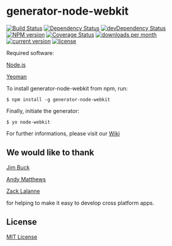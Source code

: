 # generator-node-webkit
[![Build Status](https://secure.travis-ci.org/Dica-Developer/generator-node-webkit.png?branch=master)](https://travis-ci.org/Dica-Developer/generator-node-webkit)
[![Dependency Status](https://david-dm.org/Dica-Developer/generator-node-webkit.png)](https://david-dm.org/Dica-Developer/generator-node-webkit)
[![devDependency Status](https://david-dm.org/Dica-Developer/generator-node-webkit/dev-status.png)](https://david-dm.org/Dica-Developer/generator-node-webkit#info=devDependencies)
[![NPM version](https://badge.fury.io/js/generator-node-webkit.png)](http://badge.fury.io/js/generator-node-webkit)
[![Coverage Status](https://img.shields.io/coveralls/Dica-Developer/generator-node-webkit.svg)](https://coveralls.io/r/Dica-Developer/generator-node-webkit)
[![downloads per month](http://img.shields.io/npm/dm/generator-node-webkit.svg)](https://www.npmjs.org/package/generator-node-webkit)
[![current version](http://img.shields.io/npm/v/generator-node-webkit.svg)](https://www.npmjs.org/package/generator-node-webkit)
[![license](http://img.shields.io/npm/l/generator-node-webkit.svg)](http://en.wikipedia.org/wiki/MIT_License)

Required software:

[Node.js](http://nodejs.org/ "nodejs")

[Yeoman](http://yeoman.io/ "Yeoman")
 

To install generator-node-webkit from npm, run:

```
$ npm install -g generator-node-webkit
```

Finally, initiate the generator:

```
$ yo node-webkit
```


For further informations, please visit our [Wiki](https://github.com/Dica-Developer/generator-node-webkit/wiki "Wiki")

## We would like to thank

[Jim Buck](https://github.com/JimmyBoh "JimmyBoh")

[Andy Matthews](https://github.com/commadelimited "commadelimited")

[Zack Lalanne](https://github.com/zlalanne "zlalanne")

for helping to make it easy to develop cross platform apps.


## License

[MIT License](http://en.wikipedia.org/wiki/MIT_License)

